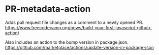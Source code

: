 # PR-metadata-action

Adds pull request file changes as a comment to a newly opened PR.
https://www.freecodecamp.org/news/build-your-first-javascript-github-action/

Also includes an action to the bump version in package.json.
https://github.com/marketplace/actions/update-version-in-package-json
